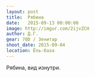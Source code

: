 ```yaml
---
layout: post
title:  Рябина
date:   2015-09-13 00:00:00
image: http://imgur.com/2ijvZCH
author: Д.Г.
gear: 70D / Зенитар
shoot_date: 2015-09-04
location: Ёль-база
---
```


Рябина, вид изнутри.
